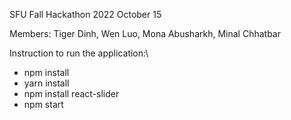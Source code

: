 SFU Fall Hackathon 2022
October 15

Members: Tiger Dinh, Wen Luo, Mona Abusharkh, Minal Chhatbar

Instruction to run the application:\
* npm install
* yarn install
* npm install react-slider
* npm start
